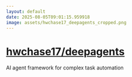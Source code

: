 ```yaml
---
layout: default
date: 2025-08-05T09:01:15.959918
image: assets/hwchase17_deepagents_cropped.png
---
```


# [hwchase17/deepagents](https://github.com/hwchase17/deepagents)

AI agent framework for complex task automation
